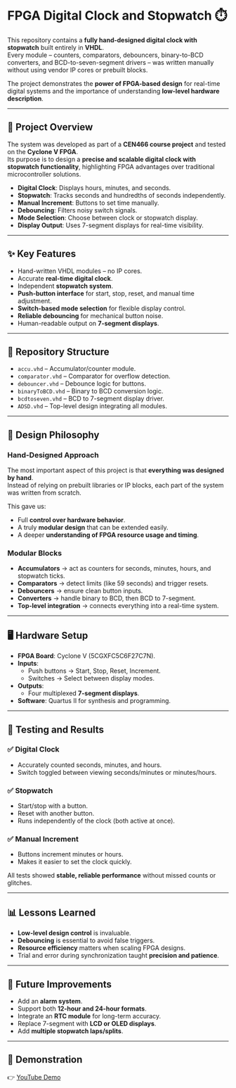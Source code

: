 # FPGA Digital Clock and Stopwatch ⏱️

This repository contains a **fully hand-designed digital clock with stopwatch** built entirely in **VHDL**.  
Every module – counters, comparators, debouncers, binary-to-BCD converters, and BCD-to-seven-segment drivers – was written manually without using vendor IP cores or prebuilt blocks.  

The project demonstrates the **power of FPGA-based design** for real-time digital systems and the importance of understanding **low-level hardware description**.

---

## 📖 Project Overview

The system was developed as part of a **CEN466 course project** and tested on the **Cyclone V FPGA**.  
Its purpose is to design a **precise and scalable digital clock with stopwatch functionality**, highlighting FPGA advantages over traditional microcontroller solutions.

- **Digital Clock**: Displays hours, minutes, and seconds.  
- **Stopwatch**: Tracks seconds and hundredths of seconds independently.  
- **Manual Increment**: Buttons to set time manually.  
- **Debouncing**: Filters noisy switch signals.  
- **Mode Selection**: Choose between clock or stopwatch display.  
- **Display Output**: Uses 7-segment displays for real-time visibility.  

---

## ✨ Key Features

- Hand-written VHDL modules – no IP cores.  
- Accurate **real-time digital clock**.  
- Independent **stopwatch system**.  
- **Push-button interface** for start, stop, reset, and manual time adjustment.  
- **Switch-based mode selection** for flexible display control.  
- **Reliable debouncing** for mechanical button noise.  
- Human-readable output on **7-segment displays**.  

---

## 📂 Repository Structure

- `accu.vhd` – Accumulator/counter module.  
- `comparator.vhd` – Comparator for overflow detection.  
- `debouncer.vhd` – Debounce logic for buttons.  
- `binaryToBCD.vhd` – Binary to BCD conversion logic.  
- `bcdtoseven.vhd` – BCD to 7-segment display driver.  
- `ADSD.vhd` – Top-level design integrating all modules.  

---

## 🔧 Design Philosophy

### Hand-Designed Approach
The most important aspect of this project is that **everything was designed by hand**.  
Instead of relying on prebuilt libraries or IP blocks, each part of the system was written from scratch.  

This gave us:
- Full **control over hardware behavior**.  
- A truly **modular design** that can be extended easily.  
- A deeper **understanding of FPGA resource usage and timing**.  

### Modular Blocks
- **Accumulators** → act as counters for seconds, minutes, hours, and stopwatch ticks.  
- **Comparators** → detect limits (like 59 seconds) and trigger resets.  
- **Debouncers** → ensure clean button inputs.  
- **Converters** → handle binary to BCD, then BCD to 7-segment.  
- **Top-level integration** → connects everything into a real-time system.  

---

## 🖥️ Hardware Setup

- **FPGA Board**: Cyclone V (5CGXFC5C6F27C7N).  
- **Inputs**:  
  - Push buttons → Start, Stop, Reset, Increment.  
  - Switches → Select between display modes.  
- **Outputs**:  
  - Four multiplexed **7-segment displays**.  
- **Software**: Quartus II for synthesis and programming.  

---

## 🧪 Testing and Results

### ✅ Digital Clock
- Accurately counted seconds, minutes, and hours.  
- Switch toggled between viewing seconds/minutes or minutes/hours.  

### ✅ Stopwatch
- Start/stop with a button.  
- Reset with another button.  
- Runs independently of the clock (both active at once).  

### ✅ Manual Increment
- Buttons increment minutes or hours.  
- Makes it easier to set the clock quickly.  

All tests showed **stable, reliable performance** without missed counts or glitches.  

---

## 📊 Lessons Learned

- **Low-level design control** is invaluable.  
- **Debouncing** is essential to avoid false triggers.  
- **Resource efficiency** matters when scaling FPGA designs.  
- Trial and error during synchronization taught **precision and patience**.  

---

## 🚀 Future Improvements

- Add an **alarm system**.  
- Support both **12-hour and 24-hour formats**.  
- Integrate an **RTC module** for long-term accuracy.  
- Replace 7-segment with **LCD or OLED displays**.  
- Add **multiple stopwatch laps/splits**.  

---

## 🎥 Demonstration

👉 [YouTube Demo](https://youtu.be/nZoi-eKxg-M?si=f2RKiwQOzfBC69HJ)


